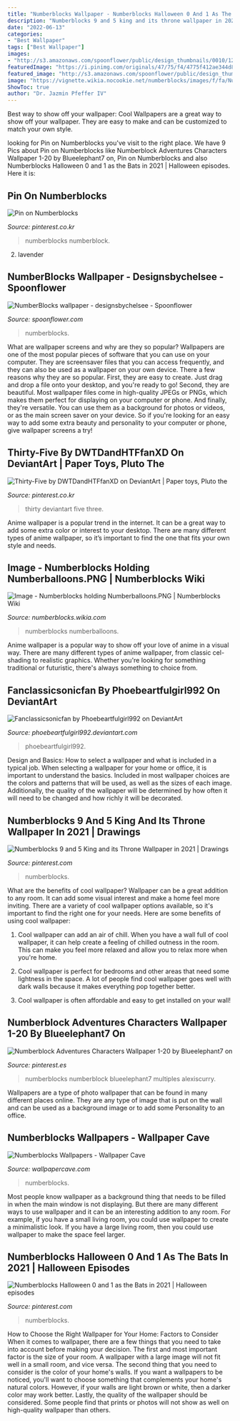 ```yaml
---
title: "Numberblocks Wallpaper - Numberblocks Halloween 0 And 1 As The Bats In 2021"
description: "Numberblocks 9 and 5 king and its throne wallpaper in 2021"
date: "2022-06-13"
categories:
- "Best Wallpaper"
tags: ["Best Wallpaper"]
images:
- "http://s3.amazonaws.com/spoonflower/public/design_thumbnails/0010/1217/rNumb3rsBlock_shop_thumb.jpg"
featuredImage: "https://i.pinimg.com/originals/47/75/f4/4775f412ae344d8383a44f3da2a4c633.jpg"
featured_image: "http://s3.amazonaws.com/spoonflower/public/design_thumbnails/0010/1217/rNumb3rsBlock_shop_thumb.jpg"
image: "https://vignette.wikia.nocookie.net/numberblocks/images/f/fa/Numberblocks_holding_Numberballoons.PNG/revision/latest?cb=20180529235127"
ShowToc: true
author: "Dr. Jazmin Pfeffer IV"
---
```



Best way to show off your wallpaper:
Cool Wallpapers are a great way to show off your wallpaper. They are easy to make and can be customized to match your own style.

	

		
looking for Pin on Numberblocks you've visit to the right place. We have 9 Pics about Pin on Numberblocks like Numberblock Adventures Characters Wallpaper 1-20 by Blueelephant7 on, Pin on Numberblocks and also Numberblocks Halloween 0 and 1 as the Bats in 2021 | Halloween episodes. Here it is:
		
    
## Pin On Numberblocks

<img loading=lazy src="https://i.pinimg.com/originals/c0/5f/ba/c05fba35c96ed3527e069e07aa805b9b.png" onerror="this.onerror=null;this.src='https://tse2.mm.bing.net/th?id=OIP.pf2uVeLSRUl6E-66Bwwl7AHaEK&amp;pid=15.1';" alt="Pin on Numberblocks">

_Source: pinterest.co.kr_

>numberblocks numberblock. 

	

2. lavender 

    
## NumberBlocks Wallpaper - Designsbychelsee - Spoonflower

<img loading=lazy src="http://s3.amazonaws.com/spoonflower/public/design_thumbnails/0010/1217/rNumb3rsBlock_shop_thumb.jpg" onerror="this.onerror=null;this.src='https://tse4.mm.bing.net/th?id=OIP.Bec8cxXSWxH9Uv_JL0U-hQAAAA&amp;pid=15.1';" alt="NumberBlocks wallpaper - designsbychelsee - Spoonflower">

_Source: spoonflower.com_

>numberblocks. 

	

What are wallpaper screens and why are they so popular?
Wallpapers are one of the most popular pieces of software that you can use on your computer. They are screensaver files that you can access frequently, and they can also be used as a wallpaper on your own device. There a few reasons why they are so popular. First, they are easy to create. Just drag and drop a file onto your desktop, and you're ready to go! Second, they are beautiful. Most wallpaper files come in high-quality JPEGs or PNGs, which makes them perfect for displaying on your computer or phone. And finally, they're versatile. You can use them as a background for photos or videos, or as the main screen saver on your device. So if you're looking for an easy way to add some extra beauty and personality to your computer or phone, give wallpaper screens a try!

    
## Thirty-Five By DWTDandHTFfanXD On DeviantArt | Paper Toys, Pluto The

<img loading=lazy src="https://i.pinimg.com/originals/3c/9d/2e/3c9d2ec2d0527a67d8a13536a34f2310.jpg" onerror="this.onerror=null;this.src='https://tse3.mm.bing.net/th?id=OIP.mahO83d8rhLmMJPsrhqpKQAAAA&amp;pid=15.1';" alt="Thirty-Five by DWTDandHTFfanXD on DeviantArt | Paper toys, Pluto the">

_Source: pinterest.co.kr_

>thirty deviantart five three. 

	

Anime wallpaper is a popular trend in the internet. It can be a great way to add some extra color or interest to your desktop. There are many different types of anime wallpaper, so it’s important to find the one that fits your own style and needs.

    
## Image - Numberblocks Holding Numberballoons.PNG | Numberblocks Wiki

<img loading=lazy src="https://vignette.wikia.nocookie.net/numberblocks/images/f/fa/Numberblocks_holding_Numberballoons.PNG/revision/latest?cb=20180529235127" onerror="this.onerror=null;this.src='https://tse2.mm.bing.net/th?id=OIP.VDGbP4AAjpc7M5PpI4FkrAHaD-&amp;pid=15.1';" alt="Image - Numberblocks holding Numberballoons.PNG | Numberblocks Wiki">

_Source: numberblocks.wikia.com_

>numberblocks numberballoons. 

	

Anime wallpaper is a popular way to show off your love of anime in a visual way. There are many different types of anime wallpaper, from classic cel-shading to realistic graphics. Whether you're looking for something traditional or futuristic, there's always something to choice from.

    
## Fanclassicsonicfan By Phoebeartfulgirl992 On DeviantArt

<img loading=lazy src="http://orig11.deviantart.net/fb65/f/2014/214/1/a/fanclassicsonicfan_by_phoebeartfulgirl992-d7tcacb.png" onerror="this.onerror=null;this.src='https://tse3.mm.bing.net/th?id=OIP.ey1Q-40X2-SgGBshY8Vl3gHaHc&amp;pid=15.1';" alt="Fanclassicsonicfan by Phoebeartfulgirl992 on DeviantArt">

_Source: phoebeartfulgirl992.deviantart.com_

>phoebeartfulgirl992. 

	

Design and Basics: How to select a wallpaper and what is included in a typical job.
When selecting a wallpaper for your home or office, it is important to understand the basics. Included in most wallpaper choices are the colors and patterns that will be used, as well as the sizes of each image. Additionally, the quality of the wallpaper will be determined by how often it will need to be changed and how richly it will be decorated.

    
## Numberblocks 9 And 5 King And Its Throne Wallpaper In 2021 | Drawings

<img loading=lazy src="https://i.pinimg.com/originals/47/75/f4/4775f412ae344d8383a44f3da2a4c633.jpg" onerror="this.onerror=null;this.src='https://tse3.mm.bing.net/th?id=OIP.QSD6cO4jsGxOqU2hcK0Z2AHaEK&amp;pid=15.1';" alt="Numberblocks 9 and 5 King and its Throne Wallpaper in 2021 | Drawings">

_Source: pinterest.com_

>numberblocks. 

	

What are the benefits of cool wallpaper?
Wallpaper can be a great addition to any room. It can add some visual interest and make a home feel more inviting. There are a variety of cool wallpaper options available, so it's important to find the right one for your needs. Here are some benefits of using cool wallpaper: 
1. Cool wallpaper can add an air of chill. When you have a wall full of cool wallpaper, it can help create a feeling of chilled outness in the room. This can make you feel more relaxed and allow you to relax more when you're home. 

2. Cool wallpaper is perfect for bedrooms and other areas that need some lightness in the space. A lot of people find cool wallpaper goes well with dark walls because it makes everything pop together better. 

3. Cool wallpaper is often affordable and easy to get installed on your wall!

    
## Numberblock Adventures Characters Wallpaper 1-20 By Blueelephant7 On

<img loading=lazy src="https://i.pinimg.com/originals/f8/14/cf/f814cff9049f785e6f2dba3f7ca2768f.png" onerror="this.onerror=null;this.src='https://tse2.mm.bing.net/th?id=OIP.DnyMcThDtePJVj8cUv3a-AHaEK&amp;pid=15.1';" alt="Numberblock Adventures Characters Wallpaper 1-20 by Blueelephant7 on">

_Source: pinterest.es_

>numberblocks numberblock blueelephant7 multiples alexiscurry. 

	



Wallpapers are a type of photo wallpaper that can be found in many different places online. They are any type of image that is put on the wall and can be used as a background image or to add some Personality to an office.

    
## Numberblocks Wallpapers - Wallpaper Cave

<img loading=lazy src="https://wallpapercave.com/wp/wp8298837.jpg" onerror="this.onerror=null;this.src='https://tse1.mm.bing.net/th?id=OIP.38MwRfzKOrZmQzRnYrBtdgHaEK&amp;pid=15.1';" alt="Numberblocks Wallpapers - Wallpaper Cave">

_Source: wallpapercave.com_

>numberblocks. 

	

Most people know wallpaper as a background thing that needs to be filled in when the main window is not displaying. But there are many different ways to use wallpaper and it can be an interesting addition to any room. For example, if you have a small living room, you could use wallpaper to create a minimalistic look. If you have a large living room, then you could use wallpaper to make the space feel larger.

    
## Numberblocks Halloween 0 And 1 As The Bats In 2021 | Halloween Episodes

<img loading=lazy src="https://i.pinimg.com/originals/55/08/0c/55080cb1ad107fd56fc9cfdfadcc64f6.jpg" onerror="this.onerror=null;this.src='https://tse4.mm.bing.net/th?id=OIP.SoFIkX0-5aMibCx5JwVA9wHaEK&amp;pid=15.1';" alt="Numberblocks Halloween 0 and 1 as the Bats in 2021 | Halloween episodes">

_Source: pinterest.com_

>numberblocks. 

	

How to Choose the Right Wallpaper for Your Home: Factors to Consider
When it comes to wallpaper, there are a few things that you need to take into account before making your decision. The first and most important factor is the size of your room. A wallpaper with a large image will not fit well in a small room, and vice versa. 
The second thing that you need to consider is the color of your home's walls. If you want a wallpapers to be noticed, you'll want to choose something that complements your home's natural colors. However, if your walls are light brown or white, then a darker color may work better. 
Lastly, the quality of the wallpaper should be considered. Some people find that prints or photos will not show as well on high-quality wallpaper than others.

